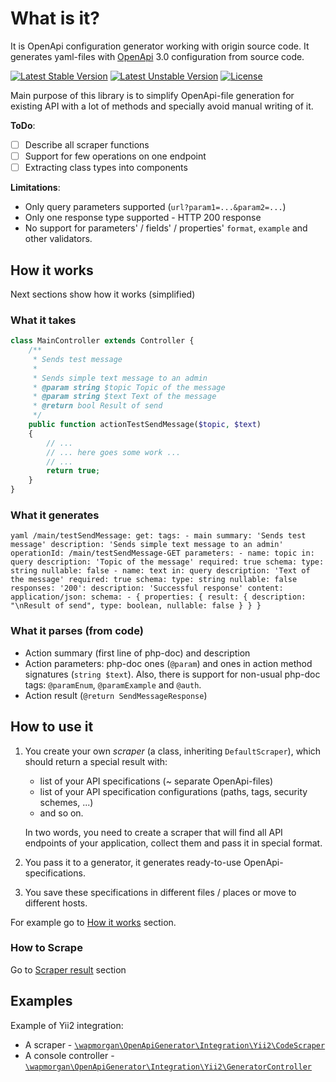 # What is it?
It is OpenApi configuration generator working with origin source code.
It generates yaml-files with [OpenApi](https://swagger.io/docs/specification/about/) 3.0 configuration from source code.

[![Latest Stable Version](https://poser.pugx.org/wapmorgan/openapi-generator/v/stable)](https://packagist.org/packages/wapmorgan/openapi-generator)
[![Latest Unstable Version](https://poser.pugx.org/wapmorgan/openapi-generator/v/unstable)](https://packagist.org/packages/wapmorgan/openapi-generator)
[![License](https://poser.pugx.org/wapmorgan/openapi-generator/license)](https://packagist.org/packages/wapmorgan/openapi-generator)

Main purpose of this library is to simplify OpenApi-file generation for existing API with a lot of methods and specially avoid manual writing of it.

**ToDo**:
- [ ] Describe all scraper functions
- [ ] Support for few operations on one endpoint
- [ ] Extracting class types into components

**Limitations**:
- Only query parameters supported (`url?param1=...&param2=...`)
- Only one response type supported - HTTP 200 response
- No support for parameters' / fields' / properties' `format`, `example` and other validators.

## How it works

Next sections show how it works (simplified)

### What it takes
```php
class MainController extends Controller {
    /**
     * Sends test message
     *
     * Sends simple text message to an admin
     * @param string $topic Topic of the message
     * @param string $text Text of the message
     * @return bool Result of send
     */
    public function actionTestSendMessage($topic, $text)
    {
        // ...
        // ... here goes some work ...
        // ...
        return true;
    }
}
```

### What it generates

``yaml
  /main/testSendMessage:
    get:
      tags:
        - main
      summary: 'Sends test message'
      description: 'Sends simple text message to an admin'
      operationId: /main/testSendMessage-GET
      parameters:
        -
          name: topic
          in: query
          description: 'Topic of the message'
          required: true
          schema:
            type: string
            nullable: false
        -
          name: text
          in: query
          description: 'Text of the message'
          required: true
          schema:
            type: string
            nullable: false
      responses:
        '200':
          description: 'Successful response'
          content:
            application/json:
              schema:
                - { properties: { result: { description: "\nResult of send", type: boolean, nullable: false } } }
``

### What it parses (from code)

- Action summary (first line of php-doc) and description
- Action parameters: php-doc ones (`@param`) and ones in action method signatures (`string $text`).
Also, there is support for non-usual php-doc tags: `@paramEnum`, `@paramExample` and `@auth`.
- Action result (`@return SendMessageResponse`)

## How to use it

1. You create your own _scraper_ (a class, inheriting `DefaultScraper`), which should return a special result with:
    - list of your API specifications (~ separate OpenApi-files)
    - list of your API specification configurations (paths, tags, security schemes, ...)
    - and so on.

    In two words, you need to create a scraper that will find all API endpoints of your application, collect them and pass it in special format.

2. You pass it to a generator, it generates ready-to-use OpenApi-specifications.
3. You save these specifications in different files / places or move to different hosts.

For example go to [How it works](docs/how_it_works.md) section.

### How to Scrape
Go to [Scraper result](docs/scraper_result.md) section

## Examples
Example of Yii2 integration:

- A scraper - [`\wapmorgan\OpenApiGenerator\Integration\Yii2\CodeScraper`](Integration/Yii2/CodeScraper.php)
- A console controller - [`\wapmorgan\OpenApiGenerator\Integration\Yii2\GeneratorController`](Integration/Yii2/GeneratorController.php)
